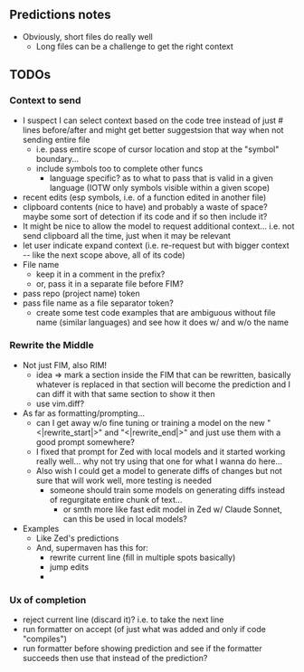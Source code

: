 ## Predictions notes

- Obviously, short files do really well
    - Long files can be a challenge to get the right context

## TODOs

### Context to send

- I suspect I can select context based on the code tree instead of just # lines before/after and might get better suggestsion that way when not sending entire file
    - i.e. pass entire scope of cursor location and stop at the "symbol" boundary...
    - include symbols too to complete other funcs
        - language specific? as to what to pass that is valid in a given language (IOTW only symbols visible within a given scope)
- recent edits (esp symbols, i.e. of a function edited in another file)
- clipboard contents (nice to have) and probably a waste of space? maybe some sort of detection if its code and if so then include it?
- It might be nice to allow the model to request additional context... i.e. not send clipboard all the time, just when it may be relevant
- let user indicate expand context (i.e. re-request but with bigger context -- like the next scope above, all of its code)
- File name
    - keep it in a comment in the prefix?
    - or, pass it in a separate file before FIM?
- pass repo (project name) token
- pass file name as a file separator token?
    - create some test code examples that are ambiguous without file name (similar languages) and see how it does w/ and w/o the name

### Rewrite the Middle

- Not just FIM, also RIM!
    - idea => mark a section inside the FIM that can be rewritten, basically whatever is replaced in that section will become the prediction and I can diff it with that same section to show it then
    - use vim.diff?
- As far as formatting/prompting...
    - can I get away w/o fine tuning or training a model on the new "<|rewrite_start|>" and "<|rewrite_end|>" and just use them with a good prompt somewhere?
    - I fixed that prompt for Zed with local models and it started working really well... why not try using that one for what I wanna do here...
    - Also wish I could get a model to generate diffs of changes but not sure that will work well, more testing is needed
        - someone should train some models on generating diffs instead of regurgitate entire chunk of text...
            - or smth more like fast edit model in Zed w/ Claude Sonnet, can this be used in local models?
- Examples
    - Like Zed's predictions
    - And, supermaven has this for:
        - rewrite current line (fill in multiple spots basically)
        - jump edits
        -

### Ux of completion

- reject current line (discard it)? i.e. to take the next line
- run formatter on accept (of just what was added and only if code "compiles")
- run formatter before showing prediction and see if the formatter succeeds then use that instead of the prediction?



